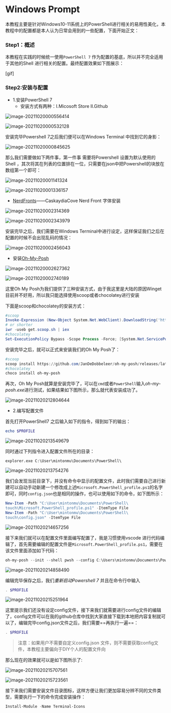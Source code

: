 # Windows Prompt

本教程主要是针对Windows10-11系统上的PowerShell进行相关的易用性美化，本教程中的配置都是本人认为日常会用到的一些配置，下面开始正文：

### Step1：概述

本教程在实践的时候统一使用`PowerShell 7` 作为配置的基底，所以并不完全适用于其他的Shell 进行相关的配置。最终配置效果如下图展示：

[gif]



### Step2:安装与配置

- 1.安装PowerShell 7
  - 安装方式有两种：I.Micosoft Store  II.Github



![image-20211020000556414](./asserts/image-20211020000556414.png)

![image-20211020000532128](./asserts/image-20211020000532128.png)

安装完毕Powershell 7之后我们便可以在Windows Terminal 中找到它的身影：

![image-20211020000845625](./asserts/image-20211020000845625.png)

那么我们需要做如下两件事，第一件事 需要将Powershell 设置为默认使用的Shell ，其次将其在列表的位置排在一位，只需要在json中把Powershell的块放在数组第一个即可：

![image-20211020001141324](./asserts/image-20211020001141324.png)

![image-20211020001336157](./asserts/image-20211020001336157.png)

- [NerdFronts](https://www.nerdfonts.com/font-downloads)——CaskaydiaCove Nerd Front 字体安装

![image-20211020002314369](./asserts/image-20211020002314369.png)

![image-20211020002343979](./asserts/image-20211020002343979.png)

安装完毕之后，我们需要在Windows Terminal中进行设定，这样保证我们之后在配置的时候不会出现乱码的情况：

![image-20211020002456043](./asserts/image-20211020002456043.png)

- 安装[Oh-My-Posh](https://ohmyposh.dev/docs/)

![image-20211020002627362](./asserts/image-20211020002627362.png)

![image-20211020002740189](./asserts/image-20211020002740189.png)

这里Oh My Posh为我们提供了三种安装方式，由于我这里是大陆的原因Winget目前并不好用，所以我只能选择使用scoop或者chocolatey进行安装

下面是scoop和chocolatey的安装方式：

```powershell
#scoop
Invoke-Expression (New-Object System.Net.WebClient).DownloadString('https://get.scoop.sh')
# or shorter
iwr -useb get.scoop.sh | iex
#chocolatey
Set-ExecutionPolicy Bypass -Scope Process -Force; [System.Net.ServicePointManager]::SecurityProtocol = [System.Net.ServicePointManager]::SecurityProtocol -bor 3072; iex ((New-Object System.Net.WebClient).DownloadString('https://community.chocolatey.org/install.ps1'))
```

安装完毕之后，就可以正式来安装我们的Oh My Posh了：

```powershell
#scoop
scoop install https://github.com/JanDeDobbeleer/oh-my-posh/releases/latest/download/oh-my-posh.json
#chocolatey
choco install oh-my-posh
```

再次，Oh My Posh就算是安装完毕了，可以在`cmd`或者`PowerShell`输入*oh-my-posh.exe*进行测试，如果结果如下图所示，那么就代表安装成功了。

![image-20211020212804644](./asserts/Fimage-20211020212804644-16347364867261.png)

- 2.编写配置文件

首先打开PowerShell7 之后输入如下的指令，得到如下的输出：

```powershell
echo $PROFILE
```

![image-20211020213549679](./asserts/Fimage-20211020213549679-16347369510582.png)

同时通过下列指令进入配置文件所在的目录：

```
explorer.exe C:\User\mintonmu\Documents\PowerShell\
```

![image-20211020213754276](./asserts/Fimage-20211020213754276-16347370761153.png)

我们会发现当前目录下，并没有命令中显示的配置文件，此时我们需要自己进行新建可以自动手动新建一个修改成上述`Microsoft.PowerShell_profile.ps1`的名字即可，同时`config.json`也是相同的操作，也可以使用如下的命令，如下图所示：

```powershell
New-Item -Path "C:\User\mintonmu\Documents\PowerShell\
touch\Microsoft.PowerShell_profile.ps1" -ItemType File
New-Item -Path "C:\User\mintonmu\Documents\PowerShell\
touch\config.json" -ItemType File
```



![image-20211020214657256](./asserts/Fimage-20211020214657256.png)

接下来我们就可以在配置文件里面编写配置了，我是习惯使用vscode 进行代码编辑了，首先需要编辑的配置文件是`Microsoft.PowerShell_profile.ps1`，需要在该文件里面添加如下代码：

```powershell
oh-my-posh --init --shell pwsh --config C:\Users\mintonmu\Documents\PowerShell\config.json | Invoke-Expression
```



![image-20211020214858490](./asserts/Fimage-20211020214858490.png)

编辑完毕保存之后，我们*重新启动Powershell 7* 并且在命令行中输入

```powershell
. $PROFILE
```

![image-20211020215251964](./asserts/Fimage-20211020215251964-16347379731005.png)

这里提示我们还没有设定config文件，接下来我们就需要进行config文件的编辑了，config文件可以在我的github仓库中找到大家直接下载到本地把内容复制就可以了，编辑完毕config.json文件之后，我们需要==再执行一遍==：
```powershell
. $PROFILE
```
> 注意：如果用户不需要自定义config.json 文件，则不需要获取config文件，本教程主要偏向于DIY个人的配置文件向

那么现在的效果就可以是如下图所示了:

![image-20211020215707561](./asserts/Fimage-20211020215707561.png)

![image-20211020215723561](./asserts/Fimage-20211020215723561.png)

接下来我们需要安装文件目录图标，这样方便让我们更加容易分辨不同的文件类型，需要执行一下的命令完成安装操作：

```powershell
Install-Module -Name Terminal-Icons
```

